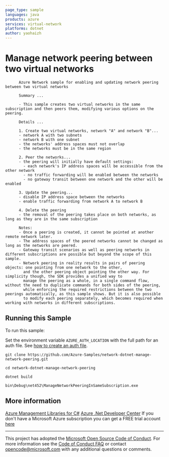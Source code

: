 ```yaml
---
page_type: sample
languages: java
products: azure
services: virtual-network
platforms: dotnet
author: yaohaizh
---
```


# Manage network peering between two virtual networks #

          Azure Network sample for enabling and updating network peering between two virtual networks
         
          Summary ...
         
          - This sample creates two virtual networks in the same subscription and then peers them, modifying various options on the peering.
         
          Details ...
         
          1. Create two virtual networks, network "A" and network "B"...
          - network A with two subnets
          - network B with one subnet
          - the networks' address spaces must not overlap
          - the networks must be in the same region
         
          2. Peer the networks...
          - the peering will initially have default settings:
            - each network's IP address spaces will be accessible from the other network
            - no traffic forwarding will be enabled between the networks
            - no gateway transit between one network and the other will be enabled
         
          3. Update the peering...
          - disable IP address space between the networks
          - enable traffic forwarding from network A to network B
          
          4. Delete the peering
          - the removal of the peering takes place on both networks, as long as they are in the same subscription
         
          Notes: 
          - Once a peering is created, it cannot be pointed at another remote network later.
          - The address spaces of the peered networks cannot be changed as long as the networks are peered.
          - Gateway transit scenarios as well as peering networks in different subscriptions are possible but beyond the scope of this sample.
          - Network peering in reality results in pairs of peering objects: one pointing from one network to the other,
            and the other peering object pointing the other way. For simplicity though, the SDK provides a unified way to
            manage the peering as a whole, in a single command flow, without the need to duplicate commands for both sides of the peering,
            while enforcing the required restrictions between the two peerings automatically, as this sample shows. But it is also possible
            to modify each peering separately, which becomes required when working with networks in different subscriptions.


## Running this Sample ##

To run this sample:

Set the environment variable `AZURE_AUTH_LOCATION` with the full path for an auth file. See [how to create an auth file](https://github.com/Azure/azure-libraries-for-net/blob/master/AUTH.md).

    git clone https://github.com/Azure-Samples/network-dotnet-manage-network-peering.git

    cd network-dotnet-manage-network-peering
  
    dotnet build
    
    bin\Debug\net452\ManageNetworkPeeringInSameSubscription.exe

## More information ##

[Azure Management Libraries for C#](https://github.com/Azure/azure-sdk-for-net/tree/Fluent)
[Azure .Net Developer Center](https://azure.microsoft.com/en-us/develop/net/)
If you don't have a Microsoft Azure subscription you can get a FREE trial account [here](http://go.microsoft.com/fwlink/?LinkId=330212)

---

This project has adopted the [Microsoft Open Source Code of Conduct](https://opensource.microsoft.com/codeofconduct/). For more information see the [Code of Conduct FAQ](https://opensource.microsoft.com/codeofconduct/faq/) or contact [opencode@microsoft.com](mailto:opencode@microsoft.com) with any additional questions or comments.